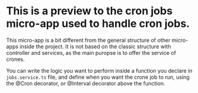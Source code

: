 # This is a preview to the cron jobs micro-app used to handle cron jobs.

This micro-app is a bit different from the general structure of other micro-apps inside the project.
It is not based on the classic structure with controller and services, as the main puropse is to offer the service of crones.

You can write the logic you want to perform inside a function you declare in `jobs.service.ts` file,
and define when you want the crone job to run, using the @Cron decorator, or @Interval decorator above the function.
